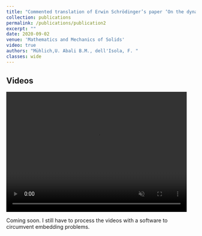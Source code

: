 ```yaml
---
title: "Commented translation of Erwin Schrödinger’s paper ‘On the dynamics of elastically coupled point systems’ ( Zur Dynamik elastisch gekoppelter Punktsysteme )"
collection: publications
permalink: /publications/publication2
excerpt: ""
date: 2020-09-02
venue: 'Mathematics and Mechanics of Solids'
video: true
authors: "Mühlich,U. Abali B.M., dell'Isola, F. "
classes: wide
---
```

## Videos


<video muted autoplay controls width="480" height="320" controls="controls">
  <source src="/files/SchChainAv1p0_500.mp4" type="video/mp4">
</video>

Coming soon. I still have to process the videos with a software to circumvent embedding problems.
